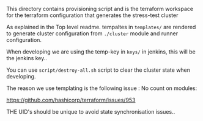 
This directory contains provisioning script and is the terraform workspace for the
terraform configuration that generates the stress-test cluster

As explained in the Top level readme. tempaltes in `templates/` are rendered to generate cluster configuration
from `./cluster` module and runner configuration.

When developing we are using the temp-key in `keys/` in jenkins, this will be the jenkins key..

You can use `script/destroy-all.sh` script to clear the cluster state when developing.


The reason we use templating is the following issue : No count on modules:

https://github.com/hashicorp/terraform/issues/953 

THE UID's should be unique to avoid state synchronisation issues..
